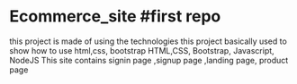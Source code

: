 # Ecommerce_site #first repo
this project is made of using the technologies 
this project basically used to show how to use html,css, bootstrap
HTML,CSS, Bootstrap, Javascript, NodeJS
This site contains signin page ,signup page ,landing page, product page
